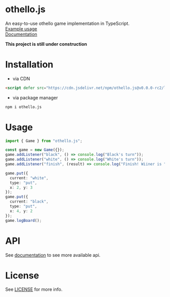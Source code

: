 # othello.js
An easy-to-use othello game implementation in TypeScript.  
[Example usage](https://mtripg6666tdr.github.io/othello.js/sample/)  
[Documentation](https://mtripg6666tdr.github.io/othello.js/docs/modules.html)  

**This project is still under construction**

# Installation
- via CDN
```html
<script defer src="https://cdn.jsdelivr.net/npm/othello.js@v0.0.0-rc2/lib/othello.min.js"></script>
```
- via package manager
```bash
npm i othello.js
```

# Usage
```ts
import { Game } from "othello.js";

const game = new Game({});
game.addListener("black", () => console.log("Black's turn"));
game.addListener("white", () => console.log("White's turn"));
game.addListener("finish", (result) => console.log("Finish! Wiiner is " + result.winner));

game.put({
  current: "white",
  type: "put",
  x: 2, y: 3
});
game.put({
  current: "black",
  type: "put",
  x: 4, y: 2
});
game.logBoard();
```
# API
See [documentation](https://mtripg6666tdr.github.io/othello.js/docs/modules.html) to see more available api.

# License
See [LICENSE](LICENSE) for more info.
